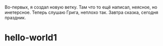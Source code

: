 Во-первых, я создал новую ветку. Там что то ещё написал, неясное, но инетерсное.
Теперь слушаю Грига, неплохо так. 
Завтра сказка, сегодня праздник.


# hello-world1
